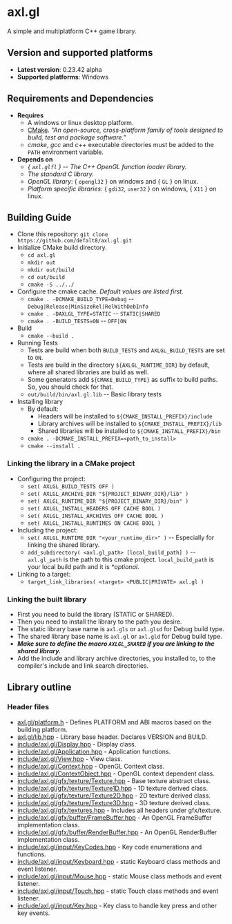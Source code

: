 
# axl.gl

A simple and multiplatform C++ game library.

## Version and supported platforms

- **Latest version**: 0.23.42 alpha
- **Supported platforms**: Windows

## Requirements and Dependencies

- **Requires**
  - A windows or linux desktop platform.
  - [CMake]("https://cmake.org/download"). *"An open-source, cross-platform family of tools designed to build, test and package software."*
  - *cmake*, *gcc* and *c++* executable directories must be added to the `PATH` environment variable.
- **Depends on**
  - *{ `axl.glfl` } -- The C++ OpenGL function loader library.*
  - *The standard C library.*
  - *OpenGL library*: { `opengl32` } on windows and { `GL` } on linux.
  - *Platform specific libraries:* { `gdi32`, `user32` } on windows, { `X11` } on linux.

## Building Guide

- Clone this repository: `git clone https://github.com/defalt8/axl.gl.git`
- Initialize CMake build directory.
  - `cd axl.gl`
  - `mkdir out`
  - `mkdir out/build`
  - `cd out/build`
  - `cmake -S ../../`
- Configure the cmake cache. *Default values are listed first.*
  - `cmake . -DCMAKE_BUILD_TYPE=Debug` -- `Debug|Release|MinSizeRel|RelWithDebInfo`
  - `cmake . -DAXLGL_TYPE=STATIC` -- `STATIC|SHARED`
  - `cmake . -BUILD_TESTS=ON` -- `OFF|ON`
- Build
  - `cmake --build .`
- Running Tests
  - Tests are build when both `BUILD_TESTS` and `AXLGL_BUILD_TESTS` are set to `ON`.
  - Tests are build in the directory `${AXLGL_RUNTIME_DIR}` by default, where all shared libraries are build as well.
  - Some generators add `${CMAKE_BUILD_TYPE}` as suffix to build paths. So, you should check for that.
  - `out/build/bin/axl.gl.lib` -- Basic library tests
- Installing library
  - By default:
    - Headers will be installed to `${CMAKE_INSTALL_PREFIX}/include`
    - Library archives will be installed to `${CMAKE_INSTALL_PREFIX}/lib`
    - Shared libraries will be installed to `${CMAKE_INSTALL_PREFIX}/bin`
  - `cmake . -DCMAKE_INSTALL_PREFIX=<path_to_install>`
  - `cmake --install .`

### Linking the library in a CMake project

- Configuring the project:
  - `set( AXLGL_BUILD_TESTS OFF )`
  - `set( AXLGL_ARCHIVE_DIR "${PROJECT_BINARY_DIR}/lib" )`
  - `set( AXLGL_RUNTIME_DIR "${PROJECT_BINARY_DIR}/bin" )`
  - `set( AXLGL_INSTALL_HEADERS OFF CACHE BOOL )`
  - `set( AXLGL_INSTALL_ARCHIVES OFF CACHE BOOL )`
  - `set( AXLGL_INSTALL_RUNTIMES ON CACHE BOOL )`
- Including the project:
  - `set( AXLGL_RUNTIME_DIR "<your_runtime_dir>" )` -- Especially for linking the shared library.
  - `add_subdirectory( <axl.gl_path> [local_build_path] )` -- `axl.gl_path` is the path to this cmake project. `local_build_path` is your local build path and it is *\*optional*.
- Linking to a target:
  - `target_link_libraries( <target> <PUBLIC|PRIVATE> axl.gl )`

### Linking the built library

- First you need to build the library (STATIC or SHARED).
- Then you need to install the library to the path you desire.
- The static library base name is `axl.gls` or `axl.glsd` for Debug build type.
- The shared library base name is `axl.gl` or `axl.gld` for Debug build type.
- ***Make sure to define the macro `AXLGL_SHARED` if you are linking to the shared library.***
- Add the include and library archive directories, you installed to, to the compiler's include and link search directories.

## Library outline

### Header files

- [axl.gl/platform.h]("include/axl.gl/platform.h") - Defines PLATFORM and ABI macros based on the building platform.
- [axl.gl/lib.hpp]("include/axl.gl/lib.hpp") - Library base header. Declares VERSION and BUILD.
- [include/axl.gl/Display.hpp]("include/axl.gl/Display.hpp") - Display class.
- [include/axl.gl/Application.hpp]("include/axl.gl/Application.hpp") - Application functions.
- [include/axl.gl/View.hpp]("include/axl.gl/View.hpp") - View class.
- [include/axl.gl/Context.hpp]("include/axl.gl/Context.hpp") - OpenGL Context class.
- [include/axl.gl/ContextObject.hpp]("include/axl.gl/ContextObject.hpp") - OpenGL context dependent class.
- [include/axl.gl/gfx/texture/Texture.hpp]("include/axl.gl/gfx/texture/Texture.hpp") - Base texture abstract class.
- [include/axl.gl/gfx/texture/Texture1D.hpp]("include/axl.gl/gfx/texture/Texture1D.hpp") - 1D texture derived class.
- [include/axl.gl/gfx/texture/Texture2D.hpp]("include/axl.gl/gfx/texture/Texture2D.hpp") - 2D texture derived class.
- [include/axl.gl/gfx/texture/Texture3D.hpp]("include/axl.gl/gfx/texture/Texture3D.hpp") - 3D texture derived class.
- [include/axl.gl/gfx/textures.hpp]("include/axl.gl/gfx/textures.hpp") - Includes all headers under gfx/texture.
- [include/axl.gl/gfx/buffer/FrameBuffer.hpp]("include/axl.gl/gfx/buffer/FrameBuffer.hpp") - An OpenGL FrameBuffer implementation class.
- [include/axl.gl/gfx/buffer/RenderBuffer.hpp]("include/axl.gl/gfx/buffer/RenderBuffer.hpp") - An OpenGL RenderBuffer implementation class.
- [include/axl.gl/input/KeyCodes.hpp]("include/axl.gl/input/KeyCodes.hpp") - Key code enumerations and functions.
- [include/axl.gl/input/Keyboard.hpp]("include/axl.gl/input/Keyboard.hpp") - static Keyboard class methods and event listener.
- [include/axl.gl/input/Mouse.hpp]("include/axl.gl/input/Mouse.hpp") - static Mouse class methods and event listener.
- [include/axl.gl/input/Touch.hpp]("include/axl.gl/input/Touch.hpp") - static Touch class methods and event listener.
- [include/axl.gl/input/Key.hpp]("include/axl.gl/input/Key.hpp") - Key class to handle key press and other key events.
